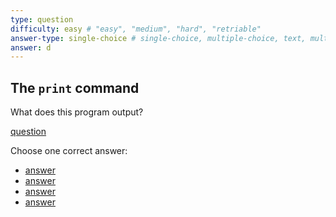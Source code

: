 ```yaml
---
type: question
difficulty: easy # "easy", "medium", "hard", "retriable"
answer-type: single-choice # single-choice, multiple-choice, text, multiple-texts, program
answer: d
---
```


## The `print` command

What does this program output?

[question](print/print.d.evy "evy:source")

Choose one correct answer:

- [answer](print/print.a.evy "evy:text")
- [answer](print/print.b.evy "evy:text")
- [answer](print/print.c.evy "evy:text")
- [answer](print/print.d.evy "evy:text")
